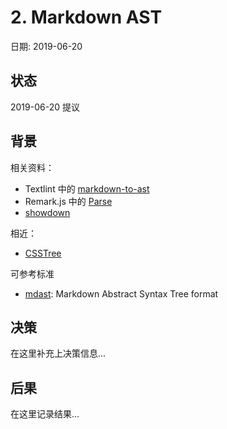 # 2. Markdown AST

日期: 2019-06-20

## 状态

2019-06-20 提议

## 背景

相关资料：

 - Textlint 中的 [markdown-to-ast](https://github.com/textlint/textlint/tree/master/packages/%40textlint/markdown-to-ast)
 - Remark.js 中的 [Parse](https://github.com/remarkjs/remark/tree/master/packages/remark-parse/lib)
 - [showdown](https://github.com/showdownjs/showdown/tree/master/src)

相近：

 - [CSSTree](https://github.com/csstree/csstree)

可参考标准

 - [mdast](https://github.com/syntax-tree/mdast): Markdown Abstract Syntax Tree format 

## 决策

在这里补充上决策信息...

## 后果

在这里记录结果...
